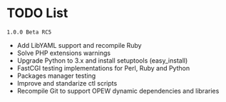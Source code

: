 # TODO List

`1.0.0 Beta RC5`

* Add LibYAML support and recompile Ruby
* Solve PHP extensions warnings
* Upgrade Python to 3.x and install setuptools (easy_install)
* FastCGI testing implementations for Perl, Ruby and Python
* Packages manager testing
* Improve and standarize ctl scripts
* Recompile Git to support OPEW dynamic dependencies and libraries
